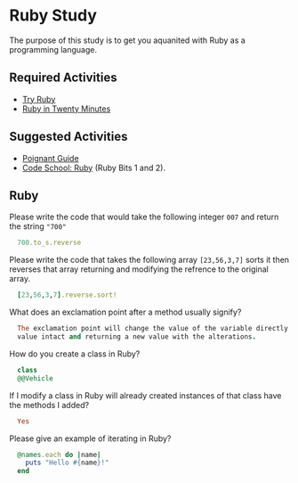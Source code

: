 # Ruby Study

The purpose of this study is to get you aquanited with Ruby as a programming
language.

## Required Activities

-   [Try Ruby](http://tryruby.org/)
-   [Ruby in Twenty Minutes](https://www.ruby-lang.org/en/documentation/quickstart/)

## Suggested Activities

-   [Poignant Guide](http://poignant.guide/)
-   [Code School: Ruby](https://www.codeschool.com/learn/ruby) (Ruby Bits 1 and 2).

## Ruby

Please write the code that would take the following integer `007` and return the
string `"700"`

```ruby
  700.to_s.reverse
```

Please write the code that takes the following array `[23,56,3,7]` sorts it
then reverses that array returning and modifying the refrence to the original
array.

```ruby
  [23,56,3,7].reverse.sort!
```

What does an exclamation point after a method usually signify?

```ruby
  The exclamation point will change the value of the variable directly versus keeping the original
  value intact and returning a new value with the alterations.
```

How do you create a class in Ruby?

```ruby
  class
  @@Vehicle
```

If I modify a class in Ruby will already created instances of that class have
the methods I added?

```ruby
  Yes
```

Please give an example of iterating in Ruby?

```ruby
  @names.each do |name|
    puts "Hello #{name}!"
  end
```
